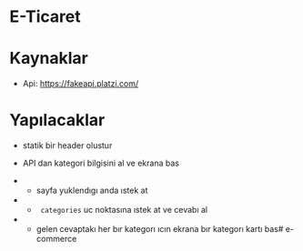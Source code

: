 # E-Ticaret

# Kaynaklar

- Api: https://fakeapi.platzi.com/



# Yapılacaklar

- statik bir header olustur

- API dan kategori bilgisini al ve ekrana bas
 
- - sayfa yuklendıgı anda ıstek at 

- - ` categories` uc noktasına ıstek at ve cevabı al

- - gelen cevaptakı her bır kategorı ıcın ekrana bır kategorı kartı bas# e-commerce
